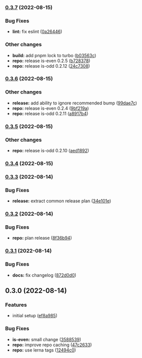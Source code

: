 

### [0.3.7](https://github.com/tuan231195/monorepo-template/compare/odd-server@0.3.6...odd-server@0.3.7) (2022-08-15)


### Bug Fixes

* **lint:** fix eslint ([0a26446](https://github.com/tuan231195/monorepo-template/commit/0a2644655d0247ec13f24f38253f66d7e7a29d5d))


### Other changes

* **build:** add pnpm lock to turbo ([b03563c](https://github.com/tuan231195/monorepo-template/commit/b03563c9965a5323bdc7db70f0c807a41fe933ba))
* **repo:** release is-even 0.2.5 ([b728378](https://github.com/tuan231195/monorepo-template/commit/b728378f4517065206c79313d59f61b2e9c7d736))
* **repo:** release is-odd 0.2.12 ([24c7308](https://github.com/tuan231195/monorepo-template/commit/24c73086de6c8f3fc529725b348134ac298152f8))

### [0.3.6](https://github.com/tuan231195/monorepo-template/compare/odd-server@0.3.5...odd-server@0.3.6) (2022-08-15)


### Other changes

* **release:** add ability to ignore recommended bump ([99dae7c](https://github.com/tuan231195/monorepo-template/commit/99dae7c5b8c31daa072b8355080d684cdd3fe203))
* **repo:** release is-even 0.2.4 ([9bf219a](https://github.com/tuan231195/monorepo-template/commit/9bf219a35f3720f467d6acd9fff2ef50f6f7361a))
* **repo:** release is-odd 0.2.11 ([a8917b4](https://github.com/tuan231195/monorepo-template/commit/a8917b46b8131a41bb30298bccf133be5eef8c44))

### [0.3.5](https://github.com/tuan231195/monorepo-template/compare/odd-server@0.3.4...odd-server@0.3.5) (2022-08-15)


### Other changes

* **repo:** release is-odd 0.2.10 ([aed1892](https://github.com/tuan231195/monorepo-template/commit/aed189234c23a6bf58f96952211ce907f96b7a12))

### [0.3.4](https://github.com/tuan231195/monorepo-template/compare/odd-server@0.3.3...odd-server@0.3.4) (2022-08-15)

### [0.3.3](https://github.com/tuan231195/monorepo-template/compare/odd-server@0.3.2...odd-server@0.3.3) (2022-08-14)


### Bug Fixes

* **release:** extract common release plan ([34e101e](https://github.com/tuan231195/monorepo-template/commit/34e101e6c3fee78679a727c1dfafcb69774769ac))

### [0.3.2](https://github.com/tuan231195/monorepo-template/compare/odd-server@0.3.1...odd-server@0.3.2) (2022-08-14)


### Bug Fixes

* **repo:** plan release ([8f36b94](https://github.com/tuan231195/monorepo-template/commit/8f36b9451c047e0770e68013ee054921608b78df))

### [0.3.1](https://github.com/tuan231195/monorepo-template/compare/odd-server@0.3.0...odd-server@0.3.1) (2022-08-14)


### Bug Fixes

* **docs:** fix changelog ([872d0d0](https://github.com/tuan231195/monorepo-template/commit/872d0d01e09a63391db09046dcdd323163d00e3e))

## 0.3.0 (2022-08-14)


### Features

* initial setup ([ef8a985](https://github.com/tuan231195/monorepo-template/commit/ef8a98584c0b3ee00e3a8d07bf441382374ba38c))


### Bug Fixes

* **is-even:** small change ([3588539](https://github.com/tuan231195/monorepo-template/commit/3588539641ede3660a22fd535f26e17f0e70df6c))
* **repo:** improve repo caching ([47c2633](https://github.com/tuan231195/monorepo-template/commit/47c26337a3d262312b311a3052043c75f7e88d6b))
* **repo:** use lerna tags ([12494c0](https://github.com/tuan231195/monorepo-template/commit/12494c0cfb6057b97d23f66bd247a292385a49ca))